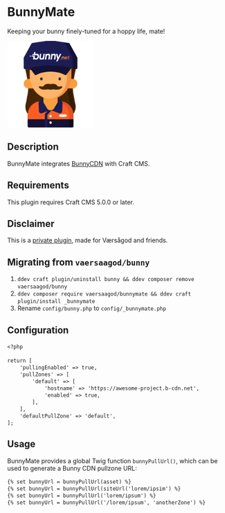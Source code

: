# BunnyMate

Keeping your bunny finely-tuned for a hoppy life, mate!

<img src="https://github.com/vaersaagod/bunnymate/blob/main/src/icon.svg" width="200" height="200" alt="Logo">

## Description

BunnyMate integrates [BunnyCDN](https://bunny.net) with Craft CMS.

## Requirements

This plugin requires Craft CMS 5.0.0 or later.

## Disclaimer

This is a [private plugin](https://craftcms.com/docs/5.x/extend/plugin-guide.html#private-plugins), made for Værsågod and friends.

## Migrating from `vaersaagod/bunny`  

1. `ddev craft plugin/uninstall bunny && ddev composer remove vaersaagod/bunny`
2. `ddev composer require vaersaagod/bunnymate && ddev craft plugin/install _bunnymate`
3. Rename `config/bunny.php` to `config/_bunnymate.php`

## Configuration

```
<?php

return [
    'pullingEnabled' => true,
    'pullZones' => [
        'default' => [
            'hostname' => 'https://awesome-project.b-cdn.net',
            'enabled' => true,
        ],
    ],
    'defaultPullZone' => 'default',
];
```

## Usage

BunnyMate provides a global Twig function `bunnyPullUrl()`, which can be used to generate a Bunny CDN pullzone URL:  

```
{% set bunnyUrl = bunnyPullUrl(asset) %}
{% set bunnyUrl = bunnyPullUrl(siteUrl('lorem/ipsim') %}
{% set bunnyUrl = bunnyPullUrl('lorem/ipsum') %}
{% set bunnyUrl = bunnyPullUrl('/lorem/ipsum', 'anotherZone') %}
```
